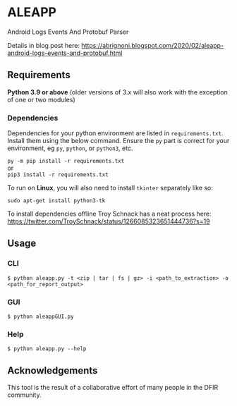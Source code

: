 # ALEAPP
Android Logs Events And Protobuf Parser

Details in blog post here: https://abrignoni.blogspot.com/2020/02/aleapp-android-logs-events-and-protobuf.html  

## Requirements
**Python 3.9 or above** (older versions of 3.x will also work with the exception of one or two modules)

### Dependencies

Dependencies for your python environment are listed in `requirements.txt`. Install them using the below command. Ensure the `py` part is correct for your environment, eg `py`, `python`, or `python3`, etc. 

`py -m pip install -r requirements.txt`  
or  
 `pip3 install -r requirements.txt`

To run on **Linux**, you will also need to install `tkinter` separately like so:

`sudo apt-get install python3-tk`

To install dependencies offline Troy Schnack has a neat process here:
https://twitter.com/TroySchnack/status/1266085323651444736?s=19

## Usage

### CLI

```
$ python aleapp.py -t <zip | tar | fs | gz> -i <path_to_extraction> -o <path_for_report_output>
```

### GUI

```
$ python aleappGUI.py 
```

### Help

```
$ python aleapp.py --help
```

## Acknowledgements

This tool is the result of a collaborative effort of many people in the DFIR community.